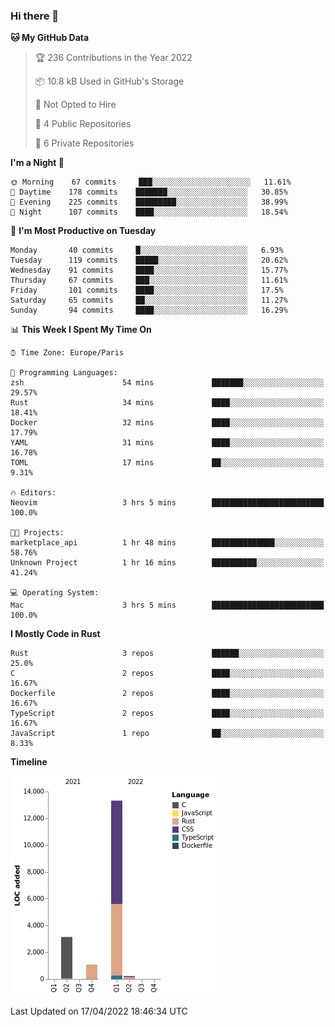 ### Hi there 👋

<!--START_SECTION:waka-->
**🐱 My GitHub Data** 

> 🏆 236 Contributions in the Year 2022
 > 
> 📦 10.8 kB Used in GitHub's Storage 
 > 
> 🚫 Not Opted to Hire
 > 
> 📜 4 Public Repositories 
 > 
> 🔑 6 Private Repositories  
 > 
**I'm a Night 🦉** 

```text
🌞 Morning    67 commits     ███░░░░░░░░░░░░░░░░░░░░░░   11.61% 
🌆 Daytime    178 commits    ███████░░░░░░░░░░░░░░░░░░   30.85% 
🌃 Evening    225 commits    █████████░░░░░░░░░░░░░░░░   38.99% 
🌙 Night      107 commits    ████░░░░░░░░░░░░░░░░░░░░░   18.54%

```
📅 **I'm Most Productive on Tuesday** 

```text
Monday       40 commits     █░░░░░░░░░░░░░░░░░░░░░░░░   6.93% 
Tuesday      119 commits    █████░░░░░░░░░░░░░░░░░░░░   20.62% 
Wednesday    91 commits     ████░░░░░░░░░░░░░░░░░░░░░   15.77% 
Thursday     67 commits     ███░░░░░░░░░░░░░░░░░░░░░░   11.61% 
Friday       101 commits    ████░░░░░░░░░░░░░░░░░░░░░   17.5% 
Saturday     65 commits     ██░░░░░░░░░░░░░░░░░░░░░░░   11.27% 
Sunday       94 commits     ████░░░░░░░░░░░░░░░░░░░░░   16.29%

```


📊 **This Week I Spent My Time On** 

```text
⌚︎ Time Zone: Europe/Paris

💬 Programming Languages: 
zsh                      54 mins             ███████░░░░░░░░░░░░░░░░░░   29.57% 
Rust                     34 mins             ████░░░░░░░░░░░░░░░░░░░░░   18.41% 
Docker                   32 mins             ████░░░░░░░░░░░░░░░░░░░░░   17.79% 
YAML                     31 mins             ████░░░░░░░░░░░░░░░░░░░░░   16.78% 
TOML                     17 mins             ██░░░░░░░░░░░░░░░░░░░░░░░   9.31%

🔥 Editors: 
Neovim                   3 hrs 5 mins        █████████████████████████   100.0%

🐱‍💻 Projects: 
marketplace_api          1 hr 48 mins        ██████████████░░░░░░░░░░░   58.76% 
Unknown Project          1 hr 16 mins        ██████████░░░░░░░░░░░░░░░   41.24%

💻 Operating System: 
Mac                      3 hrs 5 mins        █████████████████████████   100.0%

```

**I Mostly Code in Rust** 

```text
Rust                     3 repos             ██████░░░░░░░░░░░░░░░░░░░   25.0% 
C                        2 repos             ████░░░░░░░░░░░░░░░░░░░░░   16.67% 
Dockerfile               2 repos             ████░░░░░░░░░░░░░░░░░░░░░   16.67% 
TypeScript               2 repos             ████░░░░░░░░░░░░░░░░░░░░░   16.67% 
JavaScript               1 repo              ██░░░░░░░░░░░░░░░░░░░░░░░   8.33%

```


**Timeline**

![Chart not found](https://raw.githubusercontent.com/nu-wa/nu-wa/main/charts/bar_graph.png) 


 Last Updated on 17/04/2022 18:46:34 UTC
<!--END_SECTION:waka-->

<!--
**nu-wa/nu-wa** is a ✨ _special_ ✨ repository because its `README.md` (this file) appears on your GitHub profile.

Here are some ideas to get you started:

- 🔭 I’m currently working on ...
- 🌱 I’m currently learning ...
- 👯 I’m looking to collaborate on ...
- 🤔 I’m looking for help with ...
- 💬 Ask me about ...
- 📫 How to reach me: ...
- 😄 Pronouns: ...
- ⚡ Fun fact: ...
-->
